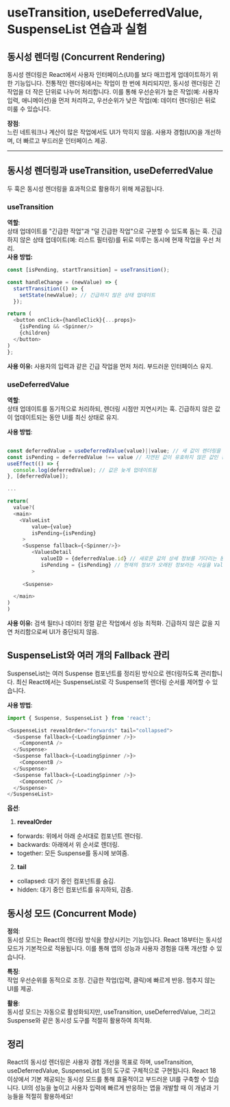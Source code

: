 # useTransition, useDeferredValue, SuspenseList 연습과 실험

## 동시성 렌더링 (Concurrent Rendering)
동시성 렌더링은 React에서 사용자 인터페이스(UI)를 보다 매끄럽게 업데이트하기 위한 기능입니다.
전통적인 렌더링에서는 작업이 한 번에 처리되지만, 동시성 렌더링은 긴 작업을 더 작은 단위로 나누어 처리합니다.
이를 통해 우선순위가 높은 작업(예: 사용자 입력, 애니메이션)을 먼저 처리하고, 우선순위가 낮은 작업(예: 데이터 렌더링)은 뒤로 미룰 수 있습니다.

**장점**:<br/>
느린 네트워크나 계산이 많은 작업에서도 UI가 막히지 않음.
사용자 경험(UX)을 개선하며, 더 빠르고 부드러운 인터페이스 제공.


---
## 동시성 렌더링과 useTransition, useDeferredValue
두 훅은 동시성 렌더링을 효과적으로 활용하기 위해 제공됩니다.

### useTransition
**역할**: <br/>
상태 업데이트를 "긴급한 작업"과 "덜 긴급한 작업"으로 구분할 수 있도록 돕는 훅.
긴급하지 않은 상태 업데이트(예: 리스트 필터링)를 뒤로 미루는 동시에 현재 작업을 우선 처리.
<br/>
**사용 방법:**
```javascript
const [isPending, startTransition] = useTransition();

const handleChange = (newValue) => {
  startTransition(() => {
    setState(newValue); // 긴급하지 않은 상태 업데이트
  });

return (
  <button onClick={handleClick}{...props}>
    {isPending && <Spinner/>
    {children}
  </button>
)
};
```
**사용 이유:**
사용자의 입력과 같은 긴급 작업을 먼저 처리.
부드러운 인터페이스 유지.<br/>

### useDeferredValue
**역할**: <br/>
상태 업데이트를 동기적으로 처리하되, 렌더링 시점만 지연시키는 훅.
긴급하지 않은 값이 업데이트되는 동안 UI를 최신 상태로 유지.<br/>

**사용 방법**:
```javascript

const deferredValue = useDeferredValue(value)||value; // 새 값이 렌더링을 지연시키면 이전 값을 반환
const isPending = deferredValue !== value // 지연된 값이 유효하지 않은 값인 경우 true가 되는 pending 플래그
useEffect(() => {
  console.log(deferredValue); // 값은 늦게 업데이트됨
}, [deferredValue]);

...

return(
  value?(
  <main>
    <ValueList
        value={value}
        isPending={isPending}
     >
     <Suspense fallback={<Spinner/>}>
        <ValuesDetail
           valueID = {deferredValue.id} // 새로운 값의 상세 정보를 기다리는 동안 이전 사용자의 상세 정보를 표시
           isPending = {isPending} // 현재의 정보가 오래된 정보라는 사실을 ValuesDetail에  알림
        >
        
     <Suspense>

  </main>
)
)
```
**사용 이유:**
검색 필터나 데이터 정렬 같은 작업에서 성능 최적화.
긴급하지 않은 값을 지연 처리함으로써 UI가 중단되지 않음.

## SuspenseList와 여러 개의 Fallback 관리
SuspenseList는 여러 Suspense 컴포넌트를 정리된 방식으로 렌더링하도록 관리합니다. 최신 React에서는 SuspenseList로 각 Suspense의 렌더링 순서를 제어할 수 있습니다.

**사용 방법**:
```javascript
import { Suspense, SuspenseList } from 'react';

<SuspenseList revealOrder="forwards" tail="collapsed">
  <Suspense fallback={<LoadingSpinner />}>
    <ComponentA />
  </Suspense>
  <Suspense fallback={<LoadingSpinner />}>
    <ComponentB />
  </Suspense>
  <Suspense fallback={<LoadingSpinner />}>
    <ComponentC />
  </Suspense>
</SuspenseList>
```
**옵션**:
1. **revealOrder**
  - forwards: 위에서 아래 순서대로 컴포넌트 렌더링.
  - backwards: 아래에서 위 순서로 렌더링.
  - together: 모든 Suspense를 동시에 보여줌.
2. **tail**
  - collapsed: 대기 중인 컴포넌트를 숨김.
  - hidden: 대기 중인 컴포넌트를 유지하되, 감춤.

## 동시성 모드 (Concurrent Mode)
**정의**:<br/>
동시성 모드는 React의 렌더링 방식을 향상시키는 기능입니다. React 18부터는 동시성 모드가 기본적으로 적용됩니다.
이를 통해 앱의 성능과 사용자 경험을 대폭 개선할 수 있습니다.

**특징**:<br/>
작업 우선순위를 동적으로 조정.
긴급한 작업(입력, 클릭)에 빠르게 반응.
멈추지 않는 UI를 제공.

**활용**:<br/>
동시성 모드는 자동으로 활성화되지만, useTransition, useDeferredValue, 그리고 Suspense와 같은 동시성 도구를 적절히 활용하여 최적화.

## 정리
React의 동시성 렌더링은 사용자 경험 개선을 목표로 하며, useTransition, useDeferredValue, SuspenseList 등의 도구로 구체적으로 구현됩니다.
React 18 이상에서 기본 제공되는 동시성 모드를 통해 효율적이고 부드러운 UI를 구축할 수 있습니다.
UI의 성능을 높이고 사용자 입력에 빠르게 반응하는 앱을 개발할 때 이 개념과 기능들을 적절히 활용하세요!
